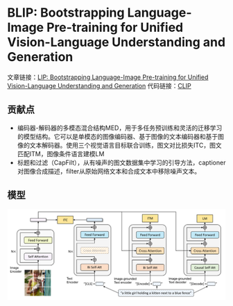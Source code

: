 # BLIP: Bootstrapping Language-Image Pre-training for Unified Vision-Language Understanding and Generation

<!-- omit in toc -->

文章链接：[LIP: Bootstrapping Language-Image Pre-training for Unified Vision-Language Understanding and Generation](https://proceedings.mlr.press/v162/li22n.html)
代码链接：[CLIP](https://github.com/salesforce/BLIP)

## 贡献点

* 编码器-解码器的多模态混合结构MED，用于多任务预训练和灵活的迁移学习的模型结构。它可以是单模态的图像编码器、基于图像的文本编码器和基于图像的文本解码器。使用三个视觉语言目标联合训练，图文对比损失ITC，图文匹配ITM，图像条件语言建模LM
* 标题和过滤（CapFilt），从有噪声的图文数据集中学习的引导方法，captioner对图像合成描述，filter从原始网络文本和合成文本中移除噪声文本。

## 模型

![model](./figures/Snipaste_2024-10-17_10-48-30.png)
